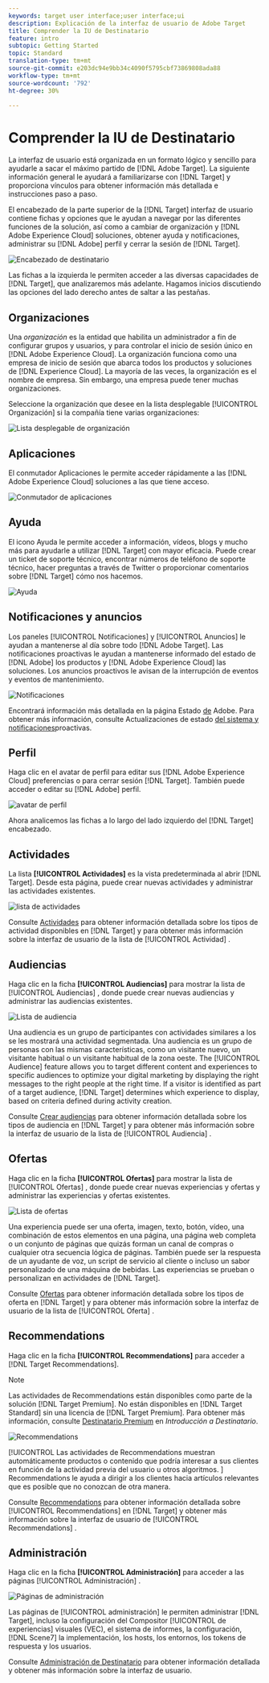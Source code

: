 ```yaml
---
keywords: target user interface;user interface;ui
description: Explicación de la interfaz de usuario de Adobe Target
title: Comprender la IU de Destinatario
feature: intro
subtopic: Getting Started
topic: Standard
translation-type: tm+mt
source-git-commit: e203dc94e9bb34c4090f5795cbf73869808ada88
workflow-type: tm+mt
source-wordcount: '792'
ht-degree: 30%

---
```



# Comprender la IU de Destinatario

La interfaz de usuario está organizada en un formato lógico y sencillo para ayudarle a sacar el máximo partido de [!DNL Adobe Target]. La siguiente información general le ayudará a familiarizarse con [!DNL Target] y proporciona vínculos para obtener información más detallada e instrucciones paso a paso.

El encabezado de la parte superior de la [!DNL Target] interfaz de usuario contiene fichas y opciones que le ayudan a navegar por las diferentes funciones de la solución, así como a cambiar de organización y [!DNL Adobe Experience Cloud] soluciones, obtener ayuda y notificaciones, administrar su [!DNL Adobe] perfil y cerrar la sesión de [!DNL Target].

![Encabezado de destinatario](/help/c-intro/assets/target-header.png)

Las fichas a la izquierda le permiten acceder a las diversas capacidades de [!DNL Target], que analizaremos más adelante. Hagamos inicios discutiendo las opciones del lado derecho antes de saltar a las pestañas.

## Organizaciones

Una *organización* es la entidad que habilita un administrador a fin de configurar grupos y usuarios, y para controlar el inicio de sesión único en [!DNL Adobe Experience Cloud]. La organización funciona como una empresa de inicio de sesión que abarca todos los productos y soluciones de [!DNL Experience Cloud]. La mayoría de las veces, la organización es el nombre de empresa. Sin embargo, una empresa puede tener muchas organizaciones.

Seleccione la organización que desee en la lista desplegable [!UICONTROL Organización] si la compañía tiene varias organizaciones:

![Lista desplegable de organización](/help/c-intro/assets/organizations.png)

## Aplicaciones

El conmutador Aplicaciones le permite acceder rápidamente a las [!DNL Adobe Experience Cloud] soluciones a las que tiene acceso.

![Conmutador de aplicaciones](/help/c-intro/assets/apps.png)

## Ayuda  

El icono Ayuda le permite acceder a información, vídeos, blogs y mucho más para ayudarle a utilizar [!DNL Target] con mayor eficacia. Puede crear un ticket de soporte técnico, encontrar números de teléfono de soporte técnico, hacer preguntas a través de Twitter o proporcionar comentarios sobre [!DNL Target] cómo nos hacemos.

![Ayuda  ](/help/c-intro/assets/help.png)

## Notificaciones y anuncios

Los paneles [!UICONTROL Notificaciones] y [!UICONTROL Anuncios] le ayudan a mantenerse al día sobre todo [!DNL Adobe Target]. Las notificaciones proactivas le ayudan a mantenerse informado del estado de [!DNL Adobe] los productos y [!DNL Adobe Experience Cloud] las soluciones. Los anuncios proactivos le avisan de la interrupción de eventos y eventos de mantenimiento.

![ Notificaciones ](/help/c-intro/assets/notifications.png)

Encontrará información más detallada en la página Estado [de](https://status.adobe.com/) Adobe. Para obtener más información, consulte Actualizaciones de estado [del sistema y notificaciones](/help/c-intro/assets/notifications.png)proactivas.

## Perfil

Haga clic en el avatar de perfil para editar sus [!DNL Adobe Experience Cloud] preferencias o para cerrar sesión [!DNL Target]. También puede acceder o editar su [!DNL Adobe] perfil.

![avatar de perfil](/help/c-intro/assets/change-language.png)

Ahora analicemos las fichas a lo largo del lado izquierdo del [!DNL Target] encabezado.

## Actividades

La lista **[!UICONTROL Actividades]** es la vista predeterminada al abrir [!DNL Target]. Desde esta página, puede crear nuevas actividades y administrar las actividades existentes.

![lista de actividades](/help/c-intro/assets/activities-list.png)

Consulte [Actividades](/help/c-activities/activities.md) para obtener información detallada sobre los tipos de actividad disponibles en [!DNL Target] y para obtener más información sobre la interfaz de usuario de la lista de [!UICONTROL Actividad] .

## Audiencias

Haga clic en la ficha **[!UICONTROL Audiencias]** para mostrar la lista de [!UICONTROL Audiencias] , donde puede crear nuevas audiencias y administrar las audiencias existentes.

![Lista de audiencia](/help/c-intro/assets/audience-list.png)

Una audiencia es un grupo de participantes con actividades similares a los se les mostrará una actividad segmentada. Una audiencia es un grupo de personas con las mismas características, como un visitante nuevo, un visitante habitual o un visitante habitual de la zona oeste. The [!UICONTROL Audience] feature allows you to target different content and experiences to specific audiences to optimize your digital marketing by displaying the right messages to the right people at the right time. If a visitor is identified as part of a target audience, [!DNL Target] determines which experience to display, based on criteria defined during activity creation.

Consulte [Crear audiencias](/help/c-target/c-audiences/create-audience.md) para obtener información detallada sobre los tipos de audiencia en [!DNL Target] y para obtener más información sobre la interfaz de usuario de la lista de [!UICONTROL Audiencia] .

## Ofertas

Haga clic en la ficha **[!UICONTROL Ofertas]** para mostrar la lista de [!UICONTROL Ofertas] , donde puede crear nuevas experiencias y ofertas y administrar las experiencias y ofertas existentes.

![Lista de ofertas](/help/c-intro/assets/offers.png)

Una experiencia puede ser una oferta, imagen, texto, botón, vídeo, una combinación de estos elementos en una página, una página web completa o un conjunto de páginas que quizás forman un canal de compras o cualquier otra secuencia lógica de páginas. También puede ser la respuesta de un ayudante de voz, un script de servicio al cliente o incluso un sabor personalizado de una máquina de bebidas. Las experiencias se prueban o personalizan en actividades de [!DNL Target].

Consulte [Ofertas](/help/c-experiences/c-manage-content/manage-content.md) para obtener información detallada sobre los tipos de oferta en [!DNL Target] y para obtener más información sobre la interfaz de usuario de la lista de [!UICONTROL Oferta] .

## Recommendations

Haga clic en la ficha **[!UICONTROL Recommendations]** para acceder a [!DNL Target Recommendations].

>[!NOTE]
>
>Las actividades de Recommendations están disponibles como parte de la solución [!DNL Target Premium]. No están disponibles en [!DNL Target Standard] sin una licencia de [!DNL Target Premium]. Para obtener más información, consulte [Destinatario Premium](/help/c-intro/intro.md#premium) en *Introducción a Destinatario*.

![Recommendations](/help/c-intro/assets/recommendations.png)

[!UICONTROL Las actividades de Recommendations muestran automáticamente productos o contenido que podría interesar a sus clientes en función de la actividad previa del usuario u otros algoritmos. ] Recommendations le ayuda a dirigir a los clientes hacia artículos relevantes que es posible que no conozcan de otra manera.

Consulte [Recommendations](/help/c-recommendations/recommendations.md) para obtener información detallada sobre [!UICONTROL Recommendations] en [!DNL Target] y obtener más información sobre la interfaz de usuario de [!UICONTROL Recommendations] .

## Administración

Haga clic en la ficha **[!UICONTROL Administración]** para acceder a las páginas [!UICONTROL Administración] .

![Páginas de administración](/help/c-intro/assets/administration.png)

Las páginas de [!UICONTROL administración] le permiten administrar [!DNL Target], incluso la configuración del Compositor [!UICONTROL de experiencias] visuales (VEC), el sistema de informes, la configuración, [!DNL Scene7] la implementación, los hosts, los entornos, los tokens de respuesta y los usuarios.

Consulte [Administración de Destinatario](/help/administrating-target/administrating-target.md) para obtener información detallada y obtener más información sobre la interfaz de usuario.
